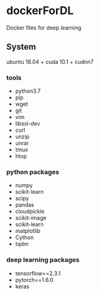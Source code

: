 # dockerForDL
Docker files for deep learning
## System
ubuntu 18.04 + cuda 10.1 + cudnn7
### tools
* python3.7
* pip
* wget
* git
* vim
* libssl-dev
* curl 
* unzip
* unrar
* tmux 
* htop 
### python packages
* numpy
* scikit-learn
* scipy
* pandas 
* cloudpickle 
* scikit-image 
* scikit-learn 
* matplotlib 
* Cython 
* tqdm 
### deep learning packages
* tensorflow==2.3.1
* pytorch==1.6.0
* keras
